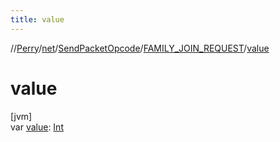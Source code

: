 ```yaml
---
title: value
---
```

//[Perry](../../../../index.html)/[net](../../index.html)/[SendPacketOpcode](../index.html)/[FAMILY_JOIN_REQUEST](index.html)/[value](value.html)



# value



[jvm]\
var [value](value.html): [Int](https://kotlinlang.org/api/latest/jvm/stdlib/kotlin/-int/index.html)




